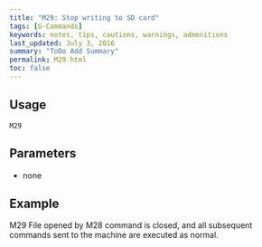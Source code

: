 ```yaml
---
title: "M29: Stop writing to SD card" 
tags: [G-Commands]
keywords: notes, tips, cautions, warnings, admonitions
last_updated: July 3, 2016
summary: "ToDo Add Summary"
permalink: M29.html
toc: false
---
```



## Usage ##
```
M29
```

## Parameters ##
+ none


## Example ##

M29
File opened by M28 command is closed, and all subsequent commands sent to the machine are executed as normal.